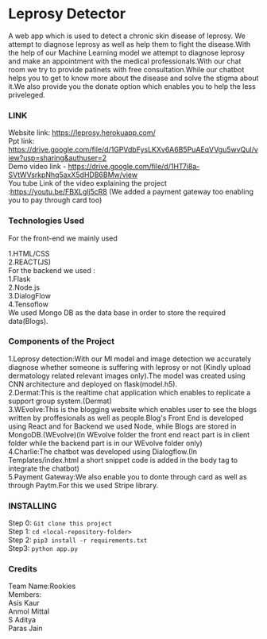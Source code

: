 # Leprosy Detector
A web app which is used to detect a chronic skin disease of leprosy. We attempt to diagnose leprosy as well as help them to fight the disease.With the help of our Machine Learning model we attempt to diagnose leprosy and make an appointment with the medical professionals.With our chat room we try to provide patinets with free consultation.While our chatbot helps you to get to know more about the disease and solve the stigma about it.We also provide you the donate option which enables you to help the less priveleged.  
### LINK
Website link: https://leprosy.herokuapp.com/ <br>
Ppt link: https://drive.google.com/file/d/1GPVdbFysLKXv6A6B5PuAEqVVgu5wvQul/view?usp=sharing&authuser=2<br>
Demo video link - https://drive.google.com/file/d/1HT7i8a-SVtWVsrkpNhq5axX5dHDB6BMw/view<br>
You tube Link of the video explaining the project :https://youtu.be/FBXLglj5cR8 (We added a payment gateway too enabling you to pay through card too)<br>
### Technologies Used
For the front-end we mainly used 

1.HTML/CSS<br>
2.REACT(JS)<br>
For the backend we used :<br>
1.Flask<br>
2.Node.js<br>
3.DialogFlow<br>
4.Tensoflow<br>
We used Mongo DB as the data base in order to store the required data(Blogs).
### Components of the Project
1.Leprosy detection:With our Ml model and image detection we accurately diagnose whether someone is suffering with leprosy or not (Kindly upload dermatology related relevant images only).The model was created using CNN architecture and deployed on flask(model.h5).<br>
2.Dermat:This is the realtime chat application which enables to replicate a support group system.(Dermat)<br>
3.WEvolve:This is the blogging website which enables user to see the blogs written by proffesionals as well as people.Blog's Front End is developed using React and for Backend we used Node, while Blogs are stored in MongoDB.(WEvolve)(In WEvolve folder the front end react part is in client folder while the backend part is in our WEvolve folder only)<br>
4.Charlie:The chatbot was developed using Dialogflow.(In Templates/index.html a short snippet code is added in the body tag to integrate the chatbot)<br>
5.Payment Gateway:We also enable you to donte through card as well as through Paytm.For this we used Stripe library.
### INSTALLING
Step 0: ```Git clone this project```<br>
Step 1: ```cd <local-repository-folder>``` <br>
Step 2: ```pip3 install -r requirements.txt```<br>
Step3: ```python app.py```<br>
### Credits
Team Name:Rookies<br>
Members:<br>
Asis Kaur<br>
Anmol Mittal<br>
S Aditya<br>
Paras Jain<br>
